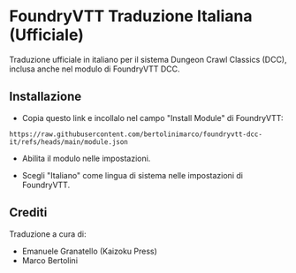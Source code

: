 # FoundryVTT Traduzione Italiana (Ufficiale)

Traduzione ufficiale in italiano per il sistema Dungeon Crawl Classics (DCC), inclusa anche nel modulo di FoundryVTT DCC.

## Installazione

- Copia questo link e incollalo nel campo "Install Module" di FoundryVTT:

```text
https://raw.githubusercontent.com/bertolinimarco/foundryvtt-dcc-it/refs/heads/main/module.json
```

- Abilita il modulo nelle impostazioni.

- Scegli "Italiano" come lingua di sistema nelle impostazioni di FoundryVTT.

## Crediti

Traduzione a cura di:

- Emanuele Granatello (Kaizoku Press)
- Marco Bertolini
